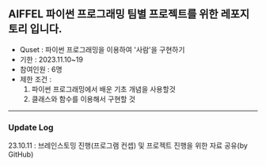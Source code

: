## AIFFEL 파이썬 프로그래밍 팀별 프로젝트를 위한 레포지토리 입니다.
- Quset : 파이썬 프로그래밍을 이용하여 '사람'을 구현하기
- 기한 : 2023.11.10~19
- 참여인원 : 6명
- 제한 조건 :
   1) 파이썬 프로그래밍에서 배운 기초 개념을 사용할것
   2) 클래스와 함수를 이용해서 구현할 것

----

### Update Log
23.10.11 : 브레인스토밍 진행(프로그램 컨셉) 및 프로젝트 진행을 위한 자료 공유(by GitHub)
